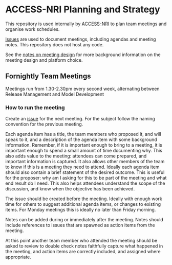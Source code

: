 # ACCESS-NRI Planning and Strategy

This repository is used internally by [ACCESS-NRI][access-nri] to plan team meetings and organise work schedules.

[Issues][issue] are used to document meetings, including agendas and meeting notes. This repository does not host any code. 

See the [notes on meeting design](meeting_design.md) for more background information on the meeting design and platform choice.

## Fornightly Team Meetings

Meetings run from 1.30-2.30pm every second week, alternating between Release Management and Model Development

### How to run the meeting

Create an [issue] for the next meeting. For the subject follow the naming convention for the previous meeting.

Each agenda item has a title, the team members who proposed it, and will speak to it, and a description of the agenda item with some background information. Remember, if it is important enough to bring to a meeting, it is important enough to spend a small amount of time documenting why. This also adds value to the meeting: attendees can come prepared, and important information is captured. It also allows other members of the team to know if this is a meeting they need to attend. Ideally each agenda item should also contain a brief statement of the desired outcome. This is useful for the proposer: why am I asking for this to be part of the meeting and what end result do I need. This also helps attendees understand the scope of the discussion, and know when the objective has been achieved.

The issue should be created before the meeting. Ideally with enough work time for others to suggest additional agenda items, or changes to existing items. For Monday meetings this is ideally no later than Friday morning. 

Notes can be added during or immediately after the meeting. Notes should include references to issues that are spawned as action items from the meeting.

At this point another team member who attended the meeting should be asked to review to double check notes faithfully capture what happened in the meeting, and action items are correctly included, and assigned where appropriate.


[access-nri]: https://www.access-nri.org.au/
[issue]: https://github.com/ACCESS-NRI/release/issues
